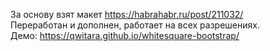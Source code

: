 За основу взят макет https://habrahabr.ru/post/211032/ <br>
Переработан и дополнен, работает на всех разрешениях. <br>
Демо: https://qwitara.github.io/whitesquare-bootstrap/
